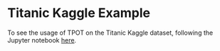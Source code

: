 # Titanic Kaggle Example

To see the usage of TPOT on the Titanic Kaggle dataset, following the Jupyter notebook [here](https://github.com/pronojitsaha/tpot/blob/master/tutorials/Titanic_Kaggle.ipynb). 